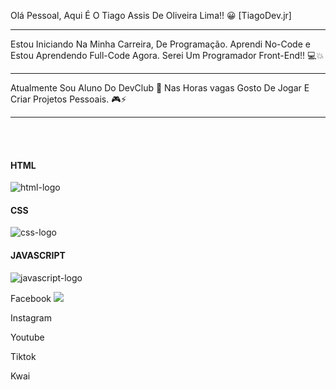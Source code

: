 Olá Pessoal, Aqui É O Tiago Assis De Oliveira Lima!! 😀
[TiagoDev.jr]

------

Estou Iniciando Na Minha Carreira, De Programação.
Aprendi No-Code e Estou Aprendendo Full-Code Agora.
Serei Um Programador Front-End!! 💻💥

------

Atualmente Sou Aluno Do DevClub 💼
Nas Horas vagas Gosto De Jogar E Criar Projetos Pessoais. 🎮⚡

------

<br>
<br>

<section class="Badges">
    <div>
        <h4><b>HTML</b></h4>
        <img src="https://img.shields.io/badge/HTML5-E34F26?style=for-the-badge&logo=html5&logoColor=white" alt="html-logo">
    </div>

  <div>
        <h4><b>CSS</b></h4>
        <img src="https://img.shields.io/badge/CSS3-1572B6?style=for-the-badge&logo=css3&logoColor=white" alt="css-logo">
    </div>

  <div>
        <h4><b>JAVASCRIPT</b></h4>
        <img src="https://img.shields.io/badge/JavaScript-F7DF1E?style=for-the-badge&logo=javascript&logoColor=black" alt="javascript-logo">
    </div>
</section>

<section>
    <div class="Redes-Sociais">
      <p>Facebook <a href="https://www.facebook.com/tiago.inglesfacil.1"> <img src="https://img.shields.io/badge/Facebook-1877F2?style=for-the-badge&logo=facebook&logoColor=white"> </a></p>
      <p>Instagram <a href="https://www.instagram.com/dicas_testes_hacks_tecnologia/"> <img src=""> </a></p>
      <p>Youtube <a href="https://www.youtube.com/@Dicas-Tecnologia-Tiago-Lima"> <img src=""> </a></p>
      <p>Tiktok <a href="https://www.tiktok.com/@dicas.hacks.tecncno"> <img src=""> </a></p>
      <p>Kwai <a href="https://www.kwai.com/@dicasetecnolog?fid=150001675926161&cc=COPY_LINK&language=pt-br&share_device_id=ANDROID_99a6bcc14576ea29&share_id=ANDROID_99a6bcc14576ea29_1743864720961&share_uid=150001675926161&timestamp=1743864720961&share_item_type=profile&shareEnter=1&kpn=KWAI&authorKwaiId=dicasetecnolog&translateKey=share_profile_default_word&shareBucket=br&pwa_source=share&shareCountry=BRA&shareBiz=profile&share_item_info=%40dicasetecnolog&ept=v2&short_key=CNqzPHnP&PWA_share_N_string=20&request_source=1001&share_redirect_switch_choice=pwa"> <img src=""> </a></p>
    </div>
</section>
